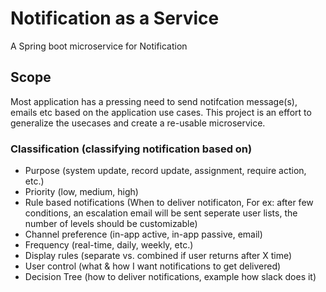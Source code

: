 # Notification as a Service
A Spring boot microservice for Notification

## Scope

Most application has a pressing need to send notifcation message(s), emails etc based on the application use cases. This project is an effort to generalize the usecases and create a re-usable microservice. 

### Classification (classifying notification based on)
* Purpose (system update, record update, assignment, require action, etc.)
* Priority (low, medium, high)
* Rule based notifications (When to deliver notificaton, For ex: after few conditions, an escalation email will be sent seperate user lists, the number of levels should be customizable)
* Channel preference (in-app active, in-app passive, email)
* Frequency (real-time, daily, weekly, etc.)
* Display rules (separate vs. combined if user returns after X time)
* User control (what & how I want notifications to get delivered)
* Decision Tree (how to deliver notifications, example how slack does it)

